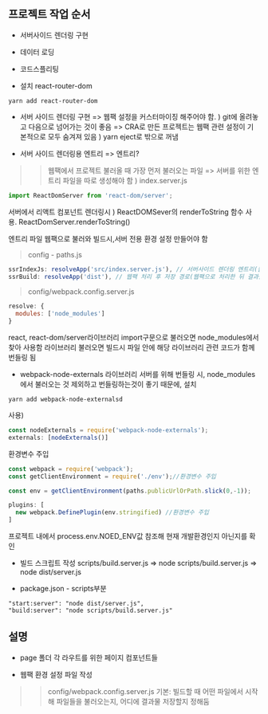 ## 프로젝트 작업 순서
- 서버사이드 렌더링 구현
- 데이터 로딩
- 코드스플리팅

- 설치 react-router-dom
```
yarn add react-router-dom
```
- 서버 사이드 렌더링 구현
=> 웹팩 설정을 커스터마이징 해주어야 함. ) git에 올려놓고 다음으로 넘어가는 것이 좋음
=> CRA로 만든 프로젝트는 웹팩 관련 설정이 기본적으로 모두 숨겨져 있음 ) yarn eject로 밖으로 꺼냄

- 서버 사이드 렌더링용 엔트리
=> 엔트리?
> >웹팩에서 프로젝트 불러올 때 가장 먼저 불러오는 파일
=> 서버를 위한 엔트리 파일을 따로 생성해야 함 ) index.server.js
```javascript
import ReactDomServer from 'react-dom/server';
```
서버에서 리액트 컴포넌트 렌더링시 ) ReactDOMSever의 renderToString 함수 사용.
ReactDomServer.renderToString()

엔트리 파일 웹팩으로 불러와 빌드시,서버 전용 환경 설정 만들어야 함   
> config - paths.js
```javascript
ssrIndexJs: resolveApp('src/index.server.js'), // 서버사이드 렌더링 엔트리(불러올 파일 경로)
ssrBuild: resolveApp('dist'), // 웹팩 처리 후 저장 경로(웹팩으로 처리한 뒤 결과물 저장할 경로)
```

> config/webpack.config.server.js
```javascript
resolve: {
  modules: ['node_modules']
} 
```
react, react-dom/server라이브러리 import구문으로 불러오면 node_modules에서 찾아 사용함
라이브러리 불러오면 빌드시 파일 안에 해당 라이브러리 관련 코드가 함께 번들링 됨

- webpack-node-externals 라이브러리
서버를 위해 번들링 시, node_modules에서 불러오는 것 제외하고 번들링하는것이 좋기 때문에, 설치
```
yarn add webpack-node-externalsd
```
사용) 
```javascript
const nodeExternals = require('webpack-node-externals');
externals: [nodeExternals()]
```

환경변수 주입
```javascript
const webpack = require('webpack');
const getClientEnvironment = require('./env');//환경변수 주입

const env = getClientEnvironment(paths.publicUrlOrPath.slick(0,-1));

plugins: [
  new webpack.DefinePlugin(env.stringified) //환경변수 주입
]
```
프로젝트 내에서 process.env.NOED_ENV값 참조해 현재 개발환경인지 아닌지를 확인

- 빌드 스크립트 작성
scripts/build.server.js
=> node scripts/build.server.js
=> node dist/server.js

- package.json - scripts부분
```
"start:server": "node dist/server.js",
"build:server": "node scripts/build.server.js"
```

## 설명
- page 폴더
각 라우트를 위한 페이지 컴포넌트들
 
- 웹팩 환경 설정 파일 작성 
> >config/webpack.config.server.js
기본: 빌드할 때 어떤 파일에서 시작해 파일들을 불러오는지, 어디에 결과물 저장할지 정해둠
 

